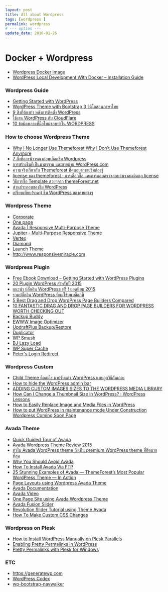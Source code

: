 ```yaml
---
layout: post
title: All about Wordpress
tags: [wordpress ]
permalink: wordpress
# --- option ---
update_date: 2016-01-26
---
```


# Docker + Wordpress

* [Wordpress Docker Image](https://hub.docker.com/_/wordpress/)
* [WordPress Local Development With Docker – Installation
Guide](https://warun.in.th/64-wordpress-local-development-with-docker-installation-guide)

<!-- more -->
### Wordpress Guide
* [Getting Started with WordPress](https://ithemes.com/publishing/getting-started-with-wordpress/)
* [WordPress Theme with Bootstrap 3 วิดีโอสอนภาษาไทย](http://cloudcourse.io/course/wordpress-theme-and-bootstrap-3/)
* [9 สิ่งที่ต้องทำ หลังการติดตั้ง WordPress](http://www.wpthaiuser.com/wordpress-basic-set-up/)
* [ใช้งาน WordPress กับ CloudFlare](https://warun.in.th/7-ใช้งาน-wordpress-กับ-cloudflare)
* [10 ข้อผิดพลาดที่มือใหม่ชอบทำใน WORDPRESS](http://www.modifywordpress.com/wordpress/10-ข้อผิดพลาดที่มือใหม่ช/)

### How to choose Wordpress Theme
* [Why I No Longer Use Themeforest Why I Don’t Use Themeforest Anymore](http://www.engagewp.com/why-i-no-longer-use-themeforest/)
* [7 สิ่งที่ควรพิจารณาก่อนเลือกธีม Wordpress](http://www.mypum.com/7-things-to-consider-when-choosing-a-wordpress-theme/)
* [การสร้างธีมที่เป็นมาตรฐาน และขายผ่าน WordPress.com](http://mennstudio.com/2014/selling-premium-themes-on-wordpress-com/)
* [ความจริงเกี่ยวกับ Themeforest ที่คนอยากขายธีมต้องรู้](http://www.designil.com/themeforest-buy-sale-website-template.html)
* [license ของ themeforest : การเลือกซื้อ และการแอบตรวจสอบว่าเราละเมิดกฏ license](http://www.thaiseoboard.com/index.php/topic,372082.msg5088682/topicseen.html)
* [วิธีการซื้อ Template สวยๆจาก themeForest.net](http://www.tsupaman.com/2013/12/how-to-buy-template-form-themeforest-net)
* [ส่วนประกอบของธีม WordPress](http://www.wpthaiuser.com/get-to-know-wordpress-theme/)
* [เปรียบเทียบ(ราคา) ธีม WordPress ของค่ายต่างๆ](http://www.wpthaiuser.com/wordpress-themes-comparison/)


### Wordpress Theme
* [Corporate](https://mythemeshop.com/themes/corporate/)
* [One page](https://mythemeshop.com/themes/onepage/)
* [Avada | Responsive Multi-Purpose Theme](http://themeforest.net/item/avada-responsive-multipurpose-theme/2833226>)
* [Jupiter - Multi-Purpose Responsive Theme](http://themeforest.net/item/jupiter-multipurpose-responsive-theme/5177775)
* [Vertex](http://www.elegantthemes.com/demo/?theme=Vertex)
* [Diamond](http://demo.wpzoom.com/?theme=diamond)
* [Launch Theme](http://csmthemes.com/themes/launch/)
* <http://www.responsivemiracle.com>


### Wordpress Plugin
* [Free Ebook Download – Getting Started with WordPress Plugins](https://ithemes.com/2011/08/29/free-ebook-download-getting-started-with-wordpress-plugins/)
* [20 Plugin WordPress สำหรับปี 2015](http://kopkap.in.th/20-plugin-wordpress-2015.html)
* [แนะนำ ปลั๊กอิน WordPress ฟรี ! ยอดนิยม 2015](http://www.techiosoft.com/best-wordpress-plugins/)
* [รวมปลั๊กอิน WordPress ที่ผมใช้บนบล็อกนี้](http://jirayu.in.th/2013/08/รวมปลั๊กอิน-wordpress-ที่ผมใช้บน/)
* [5 Best Drag and Drop WordPress Page Builders Compared](http://www.wpbeginner.com/beginners-guide/best-drag-and-drop-page-builders-for-wordpress/)
* [10 FANTASTIC DRAG AND DROP PAGE BUILDERS FOR WORDPRESS WORTH CHECKING
OUT](https://premium.wpmudev.org/blog/10-drag-and-drop-page-builders-wordpress/)
* [Backup Buddy](http://pluginbuddy.com/purchase/backupbuddy/)
* [EWWW Image Optimizer](https://wordpress.org/plugins/ewww-image-optimizer/)
* [UpdraftPlus Backup/Restore](https://wordpress.org/plugins/updraftplus/)
* [Duplicator](https://wordpress.org/plugins/duplicator/)
* [WP Smush](https://wordpress.org/plugins/wp-smushit/)
* [BJ Lazy Load](https://wordpress.org/plugins/bj-lazy-load/)
* [WP Super Cache](https://wordpress.org/plugins/wp-super-cache/)
* [Peter's Login Redirect](https://wordpress.org/plugins/peters-login-redirect/)

### Wordpress Custom
* [Child Theme คืออะไร มาปรับแต่ง WordPress แบบถูกวิธีกันเถอะ](https://warun.in.th/143-childtheme-และ-best-practice)
* [How to hide the WordPress admin bar](http://www.cryoutcreations.eu/wordpress-themes/wordpress-tutorials/how-to-hide-the-wordpress-admin-bar)
* [ADDING CUSTOM IMAGES SIZES TO THE WORDPRESS MEDIA LIBRARY](http://premium.wpmudev.org/blog/adding-custom-images-sizes-to-the-wordpress-media-library/)
* [How Can I Change a Thumbnail Size in WordPress? : WordPress Lessons](https://www.youtube.com/watch?v=J7M4RMpY55c)
* [How to Easily Replace Image and Media Files in WordPress](http://www.wpbeginner.com/plugins/how-to-easily-replace-image-and-media-files-in-wordpress/)
* [How to put WordPress in maintenance mode Under Construction Wordpress
Coming Soon Page](https://www.youtube.com/watch?v=Kj7k1iFcUxM)


### Avada Theme
* [Quick Guided Tour of Avada](https://www.youtube.com/watch?v=dn6g_gJDAIk)
* [Avada Wordpress Theme Review 2015](https://www.youtube.com/watch?v=IE_uTEoyylM)
* [ทำไม Avada WordPress theme ถึงเป็น premium WordPress theme
ที่ฮิตมากที่สุด](http://www.jirawatisme.com/resources/avada-wordpress-theme/)
* [Why You Should Avoid Avada](http://wearnhardt.com/why-you-should-avoid-avada/)
* [How To Install Avada Via FTP](https://theme-fusion.com/videos/install-avada-via-ftp/)
* [25 Stunning Examples of Avada — ThemeForest’s Most Popular WordPress Theme — In Action](http://winningwp.com/examples-of-sites-built-with-the-wordpress-avada-theme-by-themefusion/)
* [Page Layouts using Wordpress Avada Theme](https://www.youtube.com/watch?v=0wgJvbkzYsg)
* [Avada Documentation](https://theme-fusion.com/support/documentation/avada-documentation/)
* [Avada Video](https://www.youtube.com/user/ThemeFusionVideos/videos)
* [One Page Site using Avada Wordpress Theme](https://www.youtube.com/watch?v=63M5EluEKcg)
* [Avada Fusion Slider](https://ithemes.com)
* [Revolution Slider Tutorial using Theme Avada](https://www.youtube.com/watch?v=bMXC3Wm5wG4)
* [How To Make Custom CSS Changes](https://theme-fusion.com/knowledgebase/how-to-make-custom-css-changes/)

### Wordpress on Plesk
* [How to Install WordPress Manually on Plesk Parallels](http://www.pastmasterblogger.com/how-to-install-wordpress-manually-on-plesk-parallels/)
* [Enabling Pretty Permalinks in WordPress](http://www.iis.net/learn/extensions/url-rewrite-module/enabling-pretty-permalinks-in-wordpress)
* [Pretty Permalinks with Plesk for Windows](https://wordpress.org/support/topic/pretty-permalinks-with-plesk-for-windows)

### ETC
* <https://generatewp.com>
* [WordPress Codex](http://codex.wordpress.org)
* [wp-bootstrap-navwalker](https://github.com/twittem/wp-bootstrap-navwalker)
